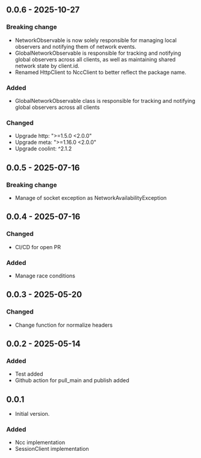 ## 0.0.6 - 2025-10-27
### Breaking change
- NetworkObservable is now solely responsible for managing local observers and notifying them of network events.
- GlobalNetworkObservable is responsible for tracking and notifying global observers across all clients, as well as maintaining shared network state by client.id.
- Renamed HttpClient to NccClient to better reflect the package name.
### Added
- GlobalNetworkObservable class is responsible for tracking and notifying global observers across all clients
### Changed
- Upgrade http: ">=1.5.0 <2.0.0"
- Upgrade meta: ">=1.16.0 <2.0.0"
- Upgrade coolint: ^2.1.2

## 0.0.5 - 2025-07-16
### Breaking change
- Manage of socket exception as NetworkAvailabilityException

## 0.0.4 - 2025-07-16
### Changed
- CI/CD for open PR
### Added
- Manage race conditions

## 0.0.3 - 2025-05-20
### Changed
- Change function for normalize headers

## 0.0.2 - 2025-05-14
### Added
- Test added
- Github action for pull_main and publish added

## 0.0.1

- Initial version.
### Added
- Ncc implementation
- SessionClient implementation